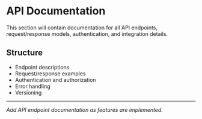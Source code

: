 # API Documentation

This section will contain documentation for all API endpoints, request/response models, authentication, and integration details.

## Structure
- Endpoint descriptions
- Request/response examples
- Authentication and authorization
- Error handling
- Versioning

---

*Add API endpoint documentation as features are implemented.* 